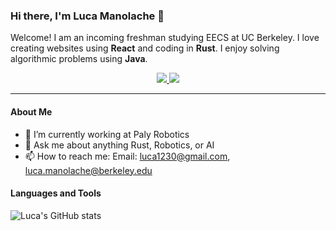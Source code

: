 ### Hi there, I'm Luca Manolache 👋

Welcome! I am an incoming freshman studying EECS at UC Berkeley.
I love creating websites using **React** and coding in **Rust**.
I enjoy solving algorithmic problems using **Java**.

<!-- BADGES -->
<div align="center">
    <p></p>
    <a href="https://github.com/NotLucaM?tab=followers">
        <img src="https://img.shields.io/github/followers/lucamanolache?color=%238dc776&labelColor=%23101415&style=for-the-badge">
    </a>
    <img src="https://img.shields.io/github/stars/lucamanolache?color=%23f65b5b&labelColor=%23101415&style=for-the-badge">
</div>
<p/>

-----------------

#### About Me
- 🔭 I’m currently working at Paly Robotics
- 💬 Ask me about anything Rust, Robotics, or AI
- 📫 How to reach me: Email: luca1230@gmail.com, luca.manolache@berkeley.edu

#### Languages and Tools

![Luca's GitHub stats](https://github-readme-stats.vercel.app/api?username=lucamanolache&count_private=true)
